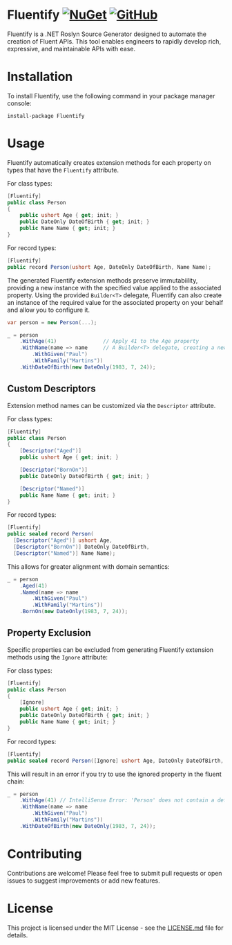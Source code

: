 
# Fluentify [![NuGet](https://img.shields.io/nuget/v/Fluentify?logo=nuget)](https://www.nuget.org/packages/Fluentify/) [![GitHub](https://img.shields.io/github/license/MooVC/Fluentify)](LICENSE.md)

Fluentify is a .NET Roslyn Source Generator designed to automate the creation of Fluent APIs. This tool enables engineers to rapidly develop rich, expressive, and maintainable APIs with ease.

# Installation

To install Fluentify, use the following command in your package manager console:

```shell
install-package Fluentify
```

# Usage

Fluentify automatically creates extension methods for each property on types that have the `Fluentify` attribute.

For class types:

```csharp
[Fluentify]
public class Person
{
    public ushort Age { get; init; }
    public DateOnly DateOfBirth { get; init; }
    public Name Name { get; init; }
}
```

For record types:

```csharp
[Fluentify]
public record Person(ushort Age, DateOnly DateOfBirth, Name Name);
```

The generated Fluentify extension methods preserve immutabiility, providing a new instance with the specified value applied to the associated property. Using the provided `Builder<T>` delegate, Fluentify can also create an instance of the required value for the associated property on your behalf and allow you to configure it.

```csharp
var person = new Person(...);

_ = person
    .WithAge(41)               // Apply 41 to the Age property
    .WithName(name => name     // A Builder<T> delegate, creating a new instance of the Name type and allowing for it's configuration
        .WithGiven("Paul")
        .WithFamily("Martins"))
    .WithDateOfBirth(new DateOnly(1983, 7, 24));
```

## Custom Descriptors

Extension method names can be customized via the `Descriptor` attribute.

For class types:

```csharp
[Fluentify]
public class Person
{
    [Descriptor("Aged")]
    public ushort Age { get; init; }

    [Descriptor("BornOn")]
    public DateOnly DateOfBirth { get; init; }

    [Descriptor("Named")]
    public Name Name { get; init; }
}
```

For record types:

```csharp
[Fluentify]
public sealed record Person(
  [Descriptor("Aged")] ushort Age,
  [Descriptor("BornOn")] DateOnly DateOfBirth,
  [Descriptor("Named")] Name Name);
```

This allows for greater alignment with domain semantics:

```csharp
_ = person
    .Aged(41)
    .Named(name => name
        .WithGiven("Paul")
        .WithFamily("Martins"))
    .BornOn(new DateOnly(1983, 7, 24));
```

## Property Exclusion

Specific properties can be excluded from generating Fluentify extension methods using the `Ignore` attribute:

For class types:

```csharp
[Fluentify]
public class Person
{
    [Ignore]
    public ushort Age { get; init; }
    public DateOnly DateOfBirth { get; init; }
    public Name Name { get; init; }
}
```

For record types:

```csharp
[Fluentify]
public sealed record Person([Ignore] ushort Age, DateOnly DateOfBirth, Name Name);
```

This will result in an error if you try to use the ignored property in the fluent chain:

```csharp
_ = person
    .WithAge(41) // IntelliSense Error: 'Person' does not contain a definition for 'WithAge'
    .WithName(name => name
        .WithGiven("Paul")
        .WithFamily("Martins"))
    .WithDateOfBirth(new DateOnly(1983, 7, 24));
```

# Contributing

Contributions are welcome! Please feel free to submit pull requests or open issues to suggest improvements or add new features.

# License

This project is licensed under the MIT License - see the [LICENSE.md](LICENSE.md) file for details.